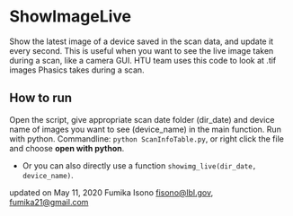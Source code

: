 # ShowImageLive

Show the latest image of a device saved in the scan data, and update it every second.
This is useful when you want to see the live image taken during a scan, like a camera GUI.
HTU team uses this code to look at .tif images Phasics takes during a scan.

## How to run
Open the script, give appropriate scan date folder (dir_date) and device name of images you want to see (device_name) in the main function.
Run with python. Commandline: `python ScanInfoTable.py`, or right click the file and choose **open with python**.

* Or you can also directly use a function `showimg_live(dir_date, device_name)`.

updated on May 11, 2020
Fumika Isono fisono@lbl.gov, fumika21@gmail.com
